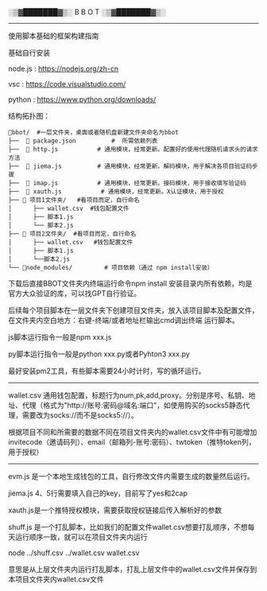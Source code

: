 #
░▒▓███████▓▒░ B B O T ░▒▓███████▓▒░


---
使用脚本基础的框架构建指南

基础自行安装

node.js : https://nodejs.org/zh-cn 

vsc : https://code.visualstudio.com/

python : https://www.python.org/downloads/

结构拓扑图：
```
📁bbot/  #一层文件夹，桌面或者随机盘新建文件夹命名为bbot
├──  📄 package.json          #  所需依赖列表
├──  📄 http.js           # 通用模块，经常更新。配置好的使用代理随机请求头的请求方法
├──  📄 jiema.js          # 通用模块，经常更新。解码模块，用于解决各项目验证码步骤
├──  📄 imap.js           # 通用模块，经常更新。接码模块，用于接收填写验证码
├──  📄 xauth.js           # 通用模块，经常更新。X认证模块，用于授权
├── 📁 项目1文件夹/   #看项目而定，自行命名
│      ├── wallet.csv  #钱包配置文件
│      ├── 脚本1.js  
│      └── 脚本2.js
├── 📁 项目2文件夹/  #看项目而定，自行命名
│      ├── wallet.csv   #钱包配置文件
│      ├── 脚本1.js
│      └──脚本2.js
└── 📁node_modules/         # 项目依赖（通过 npm install安装）
```


下载后直接BBOT文件夹内终端运行命令npm install 安装目录内所有依赖，均是官方大众验证的库，可以找GPT自行验证。

后续每个项目脚本在一层文件夹下创建项目文件夹，放入该项目脚本及配置文件，在文件夹内空白地方：右键-终端/或者地址栏输出cmd调出终端 运行脚本。

js脚本运行指令一般是npm xxx.js

py脚本运行指令一般是python xxx.py或者Pyhton3 xxx.py

最好安装pm2工具，有些脚本需要24小时计时，写的循环运行。


-----------------------------------------------------------------------------------------------------------

wallet.csv 通用钱包配置，标题行为num,pk,add,proxy。分别是序号、私钥、地址、代理（格式为"http://账号:密码@域名:端口"，如使用购买的socks5静态代理，需要改为socks://而不是socks5://）。

根据项目不同和所需要的数据不同在项目文件夹内的wallet.csv文件中有可能增加invitecode（邀请码列）、email（邮箱列-账号:密码）、twtoken（推特token列，用于授权）

-----------------------------------------------------------------------------------------------------------

evm.js 是一个本地生成钱包的工具，自行修改文件内需要生成的数量然后运行。

jiema.js 4、5行需要填入自己的key，目前写了yes和2cap

xauth.js是一个推特授权模块，需要获取授权链接后传入解析好的参数

shuff.js 是一个打乱脚本，比如我们的配置文件wallet.csv想要打乱顺序，不想每天运行顺序一致，就可以在项目文件夹内运行

node ../shuff.csv ../wallet.csv wallet.csv

意思是从上层文件夹内运行打乱脚本，打乱上层文件中的wallet.csv文件并保存到本项目文件夹内wallet.csv文件
